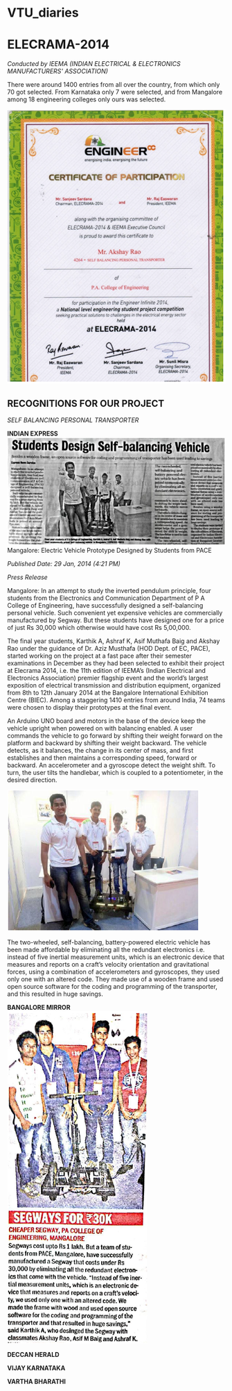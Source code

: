 # VTU_diaries

# ELECRAMA-2014
*Conducted by IEEMA (INDIAN ELECTRICAL & ELECTRONICS MANUFACTURERS' ASSOCIATION)*

There were around 1400 entries from all over the country, from which only 70 got selected. From Karnataka only 7 were selected, and from Mangalore among 18 engineering colleges only ours was selected.

![Image Alt text](https://github.com/akshayrao1012/VTU_diaries/blob/main/images/elecramacertificate.png)

## RECOGNITIONS FOR OUR PROJECT
*SELF BALANCING PERSONAL TRANSPORTER*

**INDIAN EXPRESS**
![Image Alt text](https://github.com/akshayrao1012/VTU_diaries/blob/main/images/indianexpress.png)
Mangalore: Electric Vehicle Prototype Designed by Students from PACE

*Published Date: 29 Jan, 2014 (4:21 PM)*

*Press Release*

Mangalore: In an attempt to study the inverted pendulum principle, four students from the Electronics and Communication Department of P A College of Engineering, have successfully designed a self-balancing personal vehicle. Such convenient yet expensive vehicles are commercially manufactured by Segway. But these students have designed one for a price of just Rs 30,000 which otherwise would have cost Rs 5,00,000.

The final year students, Karthik A, Ashraf K, Asif Muthafa Baig and Akshay Rao under the guidance of Dr. Aziz Musthafa (HOD Dept. of EC, PACE), started working on the project at a fast pace after their semester examinations in December as they had been selected to exhibit their project at Elecrama 2014, i.e. the 11th edition of IEEMA’s (Indian Electrical and Electronics Association) premier flagship event and the world’s largest exposition of electrical transmission and distribution equipment, organized from 8th to 12th January 2014 at the Bangalore International Exhibition Centre (BIEC). Among a staggering 1410 entries from around India, 74 teams were chosen to display their prototypes at the final event.

An Arduino UNO board and motors in the base of the device keep the vehicle upright when powered on with balancing enabled. A user commands the vehicle to go forward by shifting their weight forward on the platform and backward by shifting their weight backward. The vehicle detects, as it balances, the change in its center of mass, and first establishes and then maintains a corresponding speed, forward or backward. An accelerometer and a gyroscope detect the weight shift. To turn, the user tilts the handlebar, which is coupled to a potentiometer, in the desired direction.

![Image Alt text](https://github.com/akshayrao1012/VTU_diaries/blob/main/images/pressrelease.png)

The two-wheeled, self-balancing, battery-powered electric vehicle has been made affordable by eliminating all the redundant electronics i.e. instead of five inertial measurement units, which is an electronic device that measures and reports on a craft’s velocity orientation and gravitational forces, using a combination of accelerometers and gyroscopes, they used only one with an altered code. They made use of a wooden frame and used open source software for the coding and programming of the transporter, and this resulted in huge savings.

**BANGALORE MIRROR**  
![Image Alt text](https://github.com/akshayrao1012/VTU_diaries/blob/main/images/bangaloremirror.png)

**DECCAN HERALD**  


**VIJAY KARNATAKA**  


**VARTHA BHARATHI**


```
